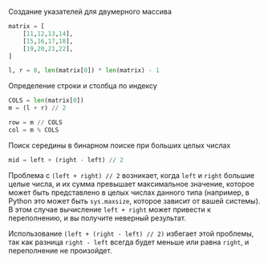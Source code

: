 Создание указателей для двумерного массива

~~~~python
matrix = [
	[11,12,13,14],
	[15,16,17,18],
	[19,20,21,22],
]

l, r = 0, len(matrix[0]) * len(matrix) - 1
~~~~

Определение строки и столбца по индексу

~~~~python
COLS = len(matrix[0])
m = (l + r) // 2

row = m // COLS
col = m % COLS
~~~~

Поиск середины в бинарном поиске при больших целых числах
~~~~python
mid = left + (right - left) // 2
~~~~

Проблема с `(left + right) // 2` возникает, когда `left` и `right` большие целые числа, и их сумма превышает максимальное значение, которое может быть представлено в целых числах данного типа (например, в Python это может быть `sys.maxsize`, которое зависит от вашей системы). В этом случае вычисление `left + right` может привести к переполнению, и вы получите неверный результат.

Использование `(left + (right - left) // 2)` избегает этой проблемы, так как разница `right - left` всегда будет меньше или равна `right`, и переполнение не произойдет.